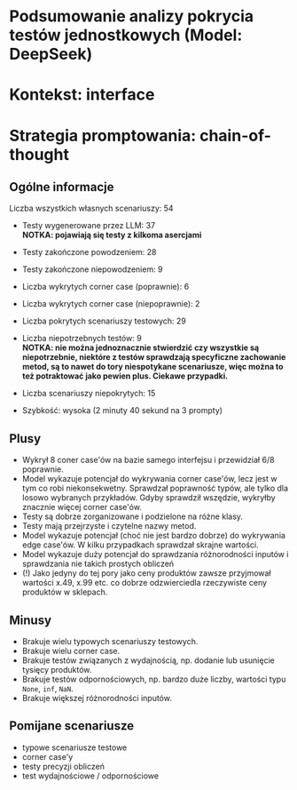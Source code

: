 # Podsumowanie analizy pokrycia testów jednostkowych (Model: DeepSeek)
# Kontekst: interface
# Strategia promptowania: chain-of-thought

## Ogólne informacje

Liczba wszystkich własnych scenariuszy: 54

- Testy wygenerowane przez LLM: 37
<br/> <strong>NOTKA: pojawiają się testy z kilkoma asercjami</strong>
- Testy zakończone powodzeniem: 28
- Testy zakończone niepowodzeniem: 9


- Liczba wykrytych corner case (poprawnie): 6
- Liczba wykrytych corner case (niepoprawnie): 2


- Liczba pokrytych scenariuszy testowych: 29
- Liczba niepotrzebnych testów: 9
<br/> <strong>NOTKA: nie można jednoznacznie stwierdzić czy wszystkie są niepotrzebnie, niektóre z testów sprawdzają specyficzne zachowanie metod, są to nawet do tory niespotykane scenariusze, więc można to też potraktować jako pewien plus. Ciekawe przypadki. </strong>
- Liczba scenariuszy niepokrytych: 15
- Szybkość: wysoka (2 minuty 40 sekund na 3 prompty)

## Plusy

- Wykrył 8 coner case'ów na bazie samego interfejsu i przewidział 6/8 poprawnie.
- Model wykazuje potencjał do wykrywania corner case'ów, lecz jest w tym co robi niekonsekwetny. Sprawdzał poprawność typów, ale tylko dla losowo wybranych przykładów. Gdyby sprawdził wszędzie, wykryłby znacznie więcej corner case'ów.
- Testy są dobrze zorganizowane i podzielone na różne klasy.
- Testy mają przejrzyste i czytelne nazwy metod.
- Model wykazuje potencjał (choć nie jest bardzo dobrze) do wykrywania edge case'ów. W kilku przypadkach sprawdzał skrajne wartości.
- Model wykazuje duży potencjał do sprawdzania różnorodności inputów i sprawdzania nie takich prostych obliczeń
- (!) Jako jedyny do tej pory jako ceny produktów zawsze przyjmował wartości x.49, x.99 etc. co dobrze odzwierciedla rzeczywiste ceny produktów w sklepach.

## Minusy

- Brakuje wielu typowych scenariuszy testowych.
- Brakuje wielu corner case.
- Brakuje testów związanych z wydajnością, np. dodanie lub usunięcie tysięcy produktów.
- Brakuje testów odpornościowych, np. bardzo duże liczby, wartości typu `None`, `inf`, `NaN`.
- Brakuje większej różnorodności inputów.

## Pomijane scenariusze

- typowe scenariusze testowe
- corner case'y
- testy precyzji obliczeń
- test wydajnościowe / odpornościowe

